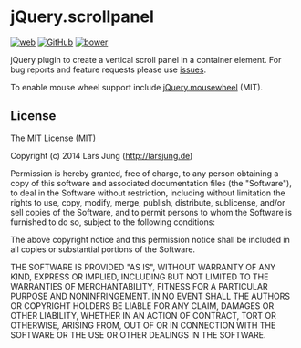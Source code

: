 # jQuery.scrollpanel

[![web][web-img]][web] [![GitHub][github-img]][github] [![bower][bower-img]][bower]

jQuery plugin to create a vertical scroll panel in a container element.
For bug reports and feature requests please use [issues][github-issues].

To enable mouse wheel support include [jQuery.mousewheel][mousewheel] (MIT).


## License
The MIT License (MIT)

Copyright (c) 2014 Lars Jung (http://larsjung.de)

Permission is hereby granted, free of charge, to any person obtaining a copy
of this software and associated documentation files (the "Software"), to deal
in the Software without restriction, including without limitation the rights
to use, copy, modify, merge, publish, distribute, sublicense, and/or sell
copies of the Software, and to permit persons to whom the Software is
furnished to do so, subject to the following conditions:

The above copyright notice and this permission notice shall be included in
all copies or substantial portions of the Software.

THE SOFTWARE IS PROVIDED "AS IS", WITHOUT WARRANTY OF ANY KIND, EXPRESS OR
IMPLIED, INCLUDING BUT NOT LIMITED TO THE WARRANTIES OF MERCHANTABILITY,
FITNESS FOR A PARTICULAR PURPOSE AND NONINFRINGEMENT. IN NO EVENT SHALL THE
AUTHORS OR COPYRIGHT HOLDERS BE LIABLE FOR ANY CLAIM, DAMAGES OR OTHER
LIABILITY, WHETHER IN AN ACTION OF CONTRACT, TORT OR OTHERWISE, ARISING FROM,
OUT OF OR IN CONNECTION WITH THE SOFTWARE OR THE USE OR OTHER DEALINGS IN
THE SOFTWARE.


[web]: http://larsjung.de/scrollpanel/
[github]: https://github.com/lrsjng/jquery-scrollpanel
[bower]: http://bower.io/search/?q=jquery-scrollpanel
[github-issues]: https://github.com/lrsjng/jquery-scrollpanel/issues

[web-img]: http://img.shields.io/badge/web-larsjung.de/scrollpanel-a0a060.svg?style=flat
[github-img]: http://img.shields.io/badge/GitHub-lrsjng/jquery-scrollpanel-a0a060.svg?style=flat
[bower-img]: http://img.shields.io/badge/bower-jquery-scrollpanel-a0a060.svg?style=flat

[mousewheel]: https://github.com/brandonaaron/jquery-mousewheel
